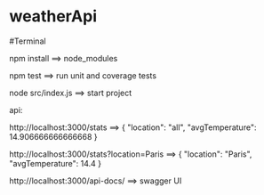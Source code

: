 # weatherApi

#Terminal

npm install ==> node_modules

npm test ==> run unit and coverage tests

node src/index.js ==> start project

api:

http://localhost:3000/stats ==>
{
    "location": "all",
    "avgTemperature": 14.906666666666668
}

http://localhost:3000/stats?location=Paris ==>
{
    "location": "Paris",
    "avgTemperature": 14.4
}

http://localhost:3000/api-docs/ ==> swagger UI

